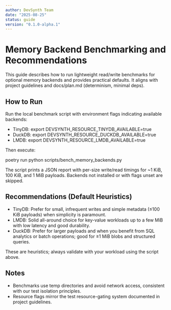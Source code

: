 ```yaml
---
author: DevSynth Team
date: "2025-08-25"
status: guide
version: "0.1.0-alpha.1"
---
```

# Memory Backend Benchmarking and Recommendations

This guide describes how to run lightweight read/write benchmarks for optional memory backends and provides practical defaults. It aligns with project guidelines and docs/plan.md (determinism, minimal deps).

## How to Run

Run the local benchmark script with environment flags indicating available backends:

- TinyDB: export DEVSYNTH_RESOURCE_TINYDB_AVAILABLE=true
- DuckDB: export DEVSYNTH_RESOURCE_DUCKDB_AVAILABLE=true
- LMDB: export DEVSYNTH_RESOURCE_LMDB_AVAILABLE=true

Then execute:

poetry run python scripts/bench_memory_backends.py

The script prints a JSON report with per-size write/read timings for ~1 KiB, 100 KiB, and 1 MiB payloads. Backends not installed or with flags unset are skipped.

## Recommendations (Default Heuristics)
- TinyDB: Prefer for small, infrequent writes and simple metadata (≤100 KiB payloads) when simplicity is paramount.
- LMDB: Solid all-around choice for key-value workloads up to a few MiB with low latency and good durability.
- DuckDB: Prefer for larger payloads and when you benefit from SQL analytics or batch operations; good for ≥1 MiB blobs and structured queries.

These are heuristics; always validate with your workload using the script above.

## Notes
- Benchmarks use temp directories and avoid network access, consistent with our test isolation principles.
- Resource flags mirror the test resource-gating system documented in project guidelines.
